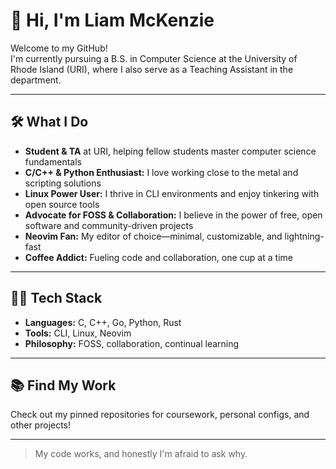 # 👋 Hi, I'm Liam McKenzie

Welcome to my GitHub!  
I'm currently pursuing a B.S. in Computer Science at the University of Rhode Island (URI), where I also serve as a Teaching Assistant in the department.

---

## 🛠️ What I Do

- **Student & TA** at URI, helping fellow students master computer science fundamentals
- **C/C++ & Python Enthusiast:** I love working close to the metal and scripting solutions
- **Linux Power User:** I thrive in CLI environments and enjoy tinkering with open source tools
- **Advocate for FOSS & Collaboration:** I believe in the power of free, open software and community-driven projects
- **Neovim Fan:** My editor of choice—minimal, customizable, and lightning-fast
- **Coffee Addict:** Fueling code and collaboration, one cup at a time

---

## 🧑‍💻 Tech Stack

- **Languages:** C, C++, Go, Python, Rust
- **Tools:** CLI, Linux, Neovim
- **Philosophy:** FOSS, collaboration, continual learning

---

## 📚 Find My Work

Check out my pinned repositories for coursework, personal configs, and other projects!

---

> My code works, and honestly I'm afraid to ask why.
